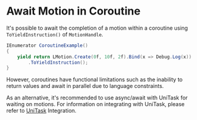 # Await Motion in Coroutine

It's possible to await the completion of a motion within a coroutine using `ToYieldInstruction()` of `MotionHandle`.

```cs
IEnumerator CoroutineExample()
{
    yield return LMotion.Create(0f, 10f, 2f).Bind(x => Debug.Log(x))
        .ToYieldInstruction();
}
```

However, coroutines have functional limitations such as the inability to return values and await in parallel due to language constraints.

As an alternative, it's recommended to use async/await with UniTask for waiting on motions. For information on integrating with UniTask, please refer to [UniTask](integration-unitask.md) Integration.
